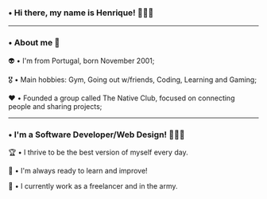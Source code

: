 ### • Hi there, my name is Henrique! 🧔🏾‍♂️
---
### • About me 🦄

👽 • I'm from Portugal, born November 2001;

🎖️ • Main hobbies: Gym, Going out w/friends, Coding, Learning and Gaming;

❤️ • Founded a group called The Native Club, focused on connecting people and sharing projects;

---
### • I'm a Software Developer/Web Design! 👨🏾‍💻

🏆 • I thrive to be the best version of myself every day.

🧠 • I'm always ready to learn and improve!

📱 • I currently work as a freelancer and in the army.
